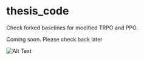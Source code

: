 # thesis_code

Check forked baselines for modified TRPO and PPO. 

Coming soon. Please check back later

![Alt Text](https://pic4.zhimg.com/50/v2-9863c55797fb59efc14e6239e400eb6d_hd.gif)
